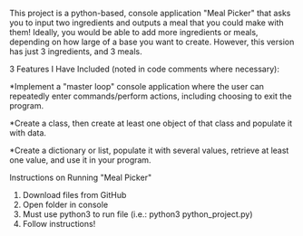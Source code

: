 This project is a python-based, console application "Meal Picker" that asks you to input two ingredients and outputs a meal that you could make with them! Ideally, you would be able to add more ingredients or meals, depending on how large of a base you want to create. However, this version has just 3 ingredients, and 3 meals.

3 Features I Have Included (noted in code comments where necessary):

*Implement a "master loop" console application where the user can repeatedly enter commands/perform actions, including choosing to exit the program.

*Create a class, then create at least one object of that class and populate it with data.

*Create a dictionary or list, populate it with several values, retrieve at least one value, and use it in your program.

Instructions on Running "Meal Picker"
1. Download files from GitHub
2. Open folder in console
3. Must use python3 to run file (i.e.: python3 python_project.py)
4. Follow instructions!